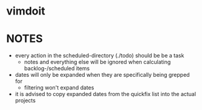 # vimdoit

# NOTES

- every action in the scheduled-directory (./todo) should be be a task
	- notes and everything else will be ignored when calculating backlog-/scheduled items
- dates will only be expanded when they are specifically being grepped for
	- filtering won't expand dates
- it is advised to copy expanded dates from the quickfix list into the actual projects
